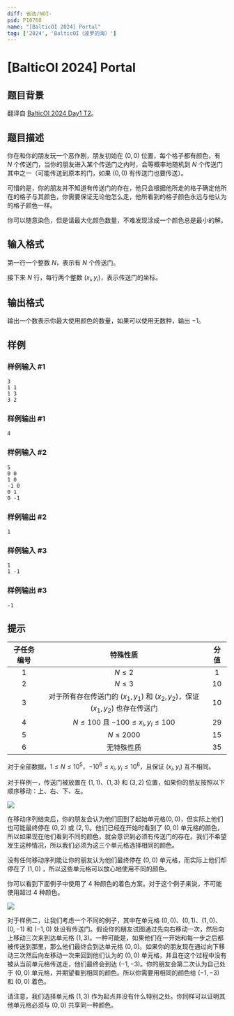 ```yaml
---
diff: 省选/NOI-
pid: P10760
name: "[BalticOI 2024] Portal"
tag: ['2024', 'BalticOI（波罗的海）']
---
```

# [BalticOI 2024] Portal
## 题目背景

翻译自 [BalticOI 2024 Day1 T2](https://boi2024.lmio.lt/tasks/d1-portal-statement.pdf)。
## 题目描述

你在和你的朋友玩一个恶作剧，朋友初始在 $(0,0)$ 位置，每个格子都有颜色，有 $N$ 个传送门，当你的朋友进入某个传送门之内时，会等概率地随机到 $N$ 个传送门其中之一（可能传送到原本的门，如果 $(0,0)$ 有传送门也要传送）。

可惜的是，你的朋友并不知道有传送门的存在，他只会根据他所走的格子确定他所在的格子与其颜色，你需要保证无论他怎么走，他所看到的格子颜色永远与他认为的格子颜色一样。

你可以随意染色，但是请最大化颜色数量，不难发现涂成一个颜色总是最小的解。
## 输入格式

第一行一个整数 $N$，表示有 $N$ 个传送门。

接下来 $N$ 行，每行两个整数 $(x_i,y_i)$，表示传送门的坐标。
## 输出格式

输出一个数表示你最大使用颜色的数量，如果可以使用无数种，输出 $-1$。
## 样例

### 样例输入 #1
```
3
1 1
1 3
3 2
```
### 样例输出 #1
```
4
```
### 样例输入 #2
```
5
0 0
1 0
-1 0
0 1
0 -1
```
### 样例输出 #2
```
1
```
### 样例输入 #3
```
1
1 -1 
```
### 样例输出 #3
```
-1
```
## 提示

| 子任务编号 | 特殊性质 | 分值 |
| :-----------: | :-----------: | :-----------: |
| $1$ | $N \leq 2$ | $1$ |
| $2$ | $N \leq 3$ | $10$ |
| $3$ | 对于所有存在传送门的 $(x_1,y_1)$ 和 $(x_2,y_2)$，保证 $(x_1,y_2)$ 也存在传送门 | $10$ |
| $4$ | $N \leq 100$ 且 $-100 \leq x_i,y_i \leq 100$ | $29$ |
| $5$ | $N \leq 2000$ | $15$ |
| $6$ | 无特殊性质 | $35$ |

对于全部数据，$1 \leq N \leq 10^5$，$-10^6 \leq x_i,y_i \leq 10^6$，且保证 $(x_i,y_i)$ 互不相同。


对于样例一，传送门被放置在 $(1,1)$、$(1,3)$ 和 $(3,2)$ 位置，如果你的朋友按照以下顺序移动：上、右、下、左。

![](https://cdn.luogu.com.cn/upload/image_hosting/cjusbzy8.png)

在移动序列结束后，你的朋友会认为他们回到了起始单元格$(0,0)$，但实际上他们也可能最终停在 $(0,2)$ 或 $(2,1)$。他们已经在开始时看到了 $(0,0)$ 单元格的颜色，所以如果现在他们看到不同的颜色，就会意识到必须有传送门的存在。我们不希望发生这种情况，所以我们必须为这三个单元格选择相同的颜色。

没有任何移动序列能让你的朋友认为他们最终停在 $(0,0)$ 单元格，而实际上他们却停在了 $(1,0)$ ，所以这些单元格可以放心地使用不同的颜色。

你可以看到下面例子中使用了 $4$ 种颜色的着色方案。对于这个例子来说，不可能使用超过 $4$ 种颜色。

![](https://cdn.luogu.com.cn/upload/image_hosting/i123jgsw.png)

对于样例二，让我们考虑一个不同的例子，其中在单元格 $(0,0)$、$(0,1)$、$(1,0)$、$(0,-1)$ 和 $(-1,0)$ 处设有传送门。假设你的朋友试图通过先向右移动一次，然后向上移动三次来到达单元格 $(1,3)$。一种可能是，如果他们在一开始和每一步之后都被传送到那里，那么他们最终会到达单元格 $(0,0)$。如果你的朋友现在通过向下移动三次然后向左移动一次来回到他们认为的 $(0,0)$ 单元格，并且在这个过程中没有被从当前单元格传送走，他们最终会到达 $(-1,-3)$。你的朋友会第二次认为自己处于 $(0, 0)$ 单元格，并期望看到相同的颜色。所以你需要用相同的颜色给 $(-1,-3)$ 和 $(0, 0)$ 着色。

请注意，我们选择单元格 $(1,3)$ 作为起点并没有什么特别之处。你同样可以证明其他单元格必须与 $(0,0)$ 共享同一种颜色。
